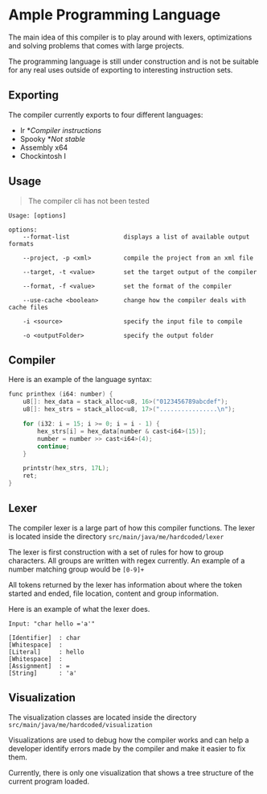 # Ample Programming Language

The main idea of this compiler is to play around with lexers, optimizations and solving problems that comes with large
projects.

The programming language is still under construction and is not be suitable for any real uses outside of exporting to
interesting instruction sets.

## Exporting

The compiler currently exports to four different languages:

* Ir **Compiler instructions*
* Spooky **Not stable*
* Assembly x64
* Chockintosh I

## Usage

> The compiler cli has not been tested

```
Usage: [options]

options:
    --format-list               displays a list of available output formats

    --project, -p <xml>         compile the project from an xml file

    --target, -t <value>        set the target output of the compiler

    --format, -f <value>        set the format of the compiler

    --use-cache <boolean>       change how the compiler deals with cache files

    -i <source>                 specify the input file to compile

    -o <outputFolder>           specify the output folder
```

## Compiler

Here is an example of the language syntax:

```c
func printhex (i64: number) {
    u8[]: hex_data = stack_alloc<u8, 16>("0123456789abcdef");
    u8[]: hex_strs = stack_alloc<u8, 17>("................\n");

    for (i32: i = 15; i >= 0; i = i - 1) {
        hex_strs[i] = hex_data[number & cast<i64>(15)];
        number = number >> cast<i64>(4);
        continue;
    }

    printstr(hex_strs, 17L);
    ret;
}
```

## Lexer

The compiler lexer is a large part of how this compiler functions. The lexer is located inside the
directory `src/main/java/me/hardcoded/lexer`

The lexer is first construction with a set of rules for how to group characters. All groups are written with regex
currently. An example of a number matching group would be `[0-9]+`

All tokens returned by the lexer has information about where the token started and ended, file location, content and
group information.

Here is an example of what the lexer does.

```
Input: "char hello ='a'"

[Identifier]  : char
[Whitespace]  :
[Literal]     : hello
[Whitespace]  :
[Assignment]  : =
[String]      : 'a'
```

## Visualization

The visualization classes are located inside the directory `src/main/java/me/hardcoded/visualization`

Visualizations are used to debug how the compiler works and can help a developer identify errors made by the compiler
and make it easier to fix them.

Currently, there is only one visualization that shows a tree structure of the current program loaded.